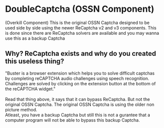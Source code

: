 # DoubleCaptcha (OSSN Component)
(Overkill Component) This is the original OSSN Captcha designed to be used side by side using the newer ReCaptcha v2 and v3 components. This is done since there are ReCaptcha solvers are available and you may wanna use this as a backup Captcha

## Why? ReCaptcha exists and why do you created this useless thing?
"Buster is a browser extension which helps you to solve difficult captchas by completing reCAPTCHA audio challenges using speech recognition. Challenges are solved by clicking on the extension button at the bottom of the reCAPTCHA widget."
<br>
<br>
Read that thing above, it says that it can bypass ReCaptcha. But not the original OSSN Captcha. The original OSSN Captcha is using the older non picture method.
<br>
Atleast, you have a backup Captcha but still this is not a gurantee that a computer program will not be able to bypass this backup Captcha.
